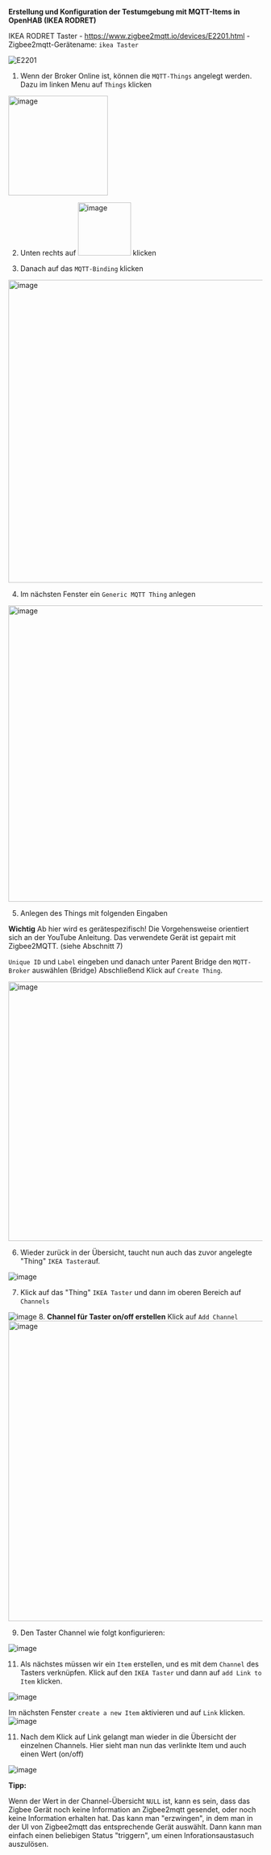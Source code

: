 **Erstellung und Konfiguration der Testumgebung mit MQTT-Items in OpenHAB (IKEA RODRET)**

IKEA RODRET Taster - https://www.zigbee2mqtt.io/devices/E2201.html - Zigbee2mqtt-Gerätename: ```ikea Taster```

![E2201](https://github.com/obenschlaefer/ZigPi/assets/79227566/0beab1c6-044b-46f3-9539-4b73f2005676)

1. Wenn der Broker Online ist, können die ```MQTT-Things``` angelegt werden. Dazu im linken Menu auf ```Things``` klicken
<img width="197" alt="image" src="https://github.com/obenschlaefer/ZigPi/assets/79227566/f641044c-c4d3-453c-86f9-060f53d6edd2">

2. Unten rechts auf <img width="105" alt="image" src="https://github.com/obenschlaefer/ZigPi/assets/79227566/7e11733a-2f11-47e3-b63b-24b927724d88"> klicken

3. Danach auf das ```MQTT-Binding``` klicken
<img width="599" alt="image" src="https://github.com/obenschlaefer/ZigPi/assets/79227566/92e01aeb-e663-4c5a-a105-32ad5c275d44">

4. Im nächsten Fenster ein ```Generic MQTT Thing``` anlegen
<img width="586" alt="image" src="https://github.com/obenschlaefer/ZigPi/assets/79227566/c69e4cf0-5711-44a5-9292-9755a075becf">

5. Anlegen des Things mit folgenden Eingaben

**Wichtig** Ab hier wird es gerätespezifisch! Die Vorgehensweise orientiert sich an der YouTube Anleitung. Das verwendete Gerät ist gepairt mit Zigbee2MQTT. (siehe Abschnitt 7)

```Unique ID``` und ```Label``` eingeben und danach unter Parent Bridge den ```MQTT-Broker``` auswählen (Bridge)
Abschließend Klick auf ```Create Thing```.

<img width="513" alt="image" src="https://github.com/obenschlaefer/ZigPi/assets/79227566/af3e592d-fe49-4b12-8141-0e668c508999">


6. Wieder zurück in der Übersicht, taucht nun auch das zuvor angelegte "Thing" ```IKEA Taster```auf.

![image](https://github.com/obenschlaefer/ZigPi/assets/79227566/7b4e7100-883e-4de3-a499-3f277fbacb02)

7. Klick auf das "Thing" ```IKEA Taster``` und dann im oberen Bereich auf ```Channels```


![image](https://github.com/obenschlaefer/ZigPi/assets/79227566/1b1df270-63f8-4535-9aed-319e1e12287d)
8. **Channel für Taster on/off erstellen** Klick auf ```Add Channel```
<img width="594" alt="image" src="https://github.com/obenschlaefer/ZigPi/assets/79227566/d6cb7064-e676-40db-b721-238a65fc9fc1">

9. Den Taster Channel wie folgt konfigurieren:

![image](https://github.com/obenschlaefer/ZigPi/assets/79227566/bfc7daa0-a33a-4b1f-8305-903ada4d826b)


11. Als nächstes müssen wir ein ```Item``` erstellen, und es mit dem ```Channel``` des Tasters verknüpfen. Klick auf den ```IKEA Taster``` und dann auf ```add Link to Item``` klicken.

![image](https://github.com/obenschlaefer/ZigPi/assets/79227566/6da14126-eeeb-4543-8f0b-cfbd26108cfb)

Im nächsten Fenster ```create a new Item``` aktivieren und auf ```Link``` klicken.
![image](https://github.com/obenschlaefer/ZigPi/assets/79227566/45f2c02c-2a6a-4079-9040-e8754eeda18f)

11. Nach dem Klick auf Link gelangt man wieder in die Übersicht der einzelnen Channels. Hier sieht man nun das verlinkte Item und auch einen Wert (on/off)

![image](https://github.com/obenschlaefer/ZigPi/assets/79227566/81eccb1e-37af-4ee4-806e-6fc104b134df)

****Tipp:****

Wenn der Wert in der Channel-Übersicht ```NULL``` ist, kann es sein, dass das Zigbee Gerät noch keine Information an Zigbee2mqtt gesendet, oder noch keine Information erhalten hat. Das kann man "erzwingen", in dem man in der UI von Zigbee2mqtt das entsprechende Gerät auswählt. Dann kann man einfach einen beliebigen Status "triggern", um einen Inforationsaustasuch auszulösen.

    
  
   




